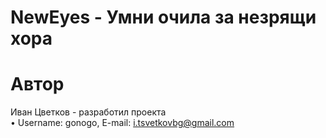 ﻿# NewEyes - Умни очила за незрящи хора

# Автор

Иван Цветков - разработил проекта <br />
	• Username: gonogo, E-mail: i.tsvetkovbg@gmail.com


